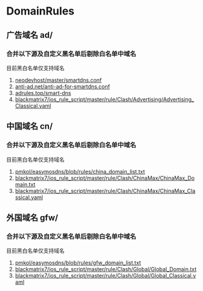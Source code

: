 # DomainRules

## 广告域名 ad/
### 合并以下源及自定义黑名单后剔除白名单中域名
目前黑白名单仅支持域名
1. [neodevhost/master/smartdns.conf](https://raw.githubusercontent.com/neodevpro/neodevhost/master/smartdns.conf)
2. [anti-ad.net/anti-ad-for-smartdns.conf](https://anti-ad.net/anti-ad-for-smartdns.conf)
3. [adrules.top/smart-dns](https://adrules.top/smart-dns.conf)
4. [blackmatrix7/ios_rule_script/master/rule/Clash/Advertising/Advertising_Classical.yaml](https://raw.githubusercontent.com/blackmatrix7/ios_rule_script/master/rule/Clash/Advertising/Advertising_Classical.yaml)

## 中国域名 cn/
###  合并以下源及自定义黑名单后剔除白名单中域名
目前黑白名单仅支持域名
1. [pmkol/easymosdns/blob/rules/china_domain_list.txt](https://raw.githubusercontent.com/pmkol/easymosdns/refs/heads/rules/china_domain_list.txt)
2. [blackmatrix7/ios_rule_script/master/rule/Clash/ChinaMax/ChinaMax_Domain.txt](https://raw.githubusercontent.com/blackmatrix7/ios_rule_script/refs/heads/master/rule/Clash/ChinaMax/ChinaMax_Domain.txt)
3. [blackmatrix7/ios_rule_script/master/rule/Clash/ChinaMax/ChinaMax_Classical.yaml](https://raw.githubusercontent.com/blackmatrix7/ios_rule_script/refs/heads/master/rule/Clash/ChinaMax/ChinaMax_Classical.yaml)

## 外国域名 gfw/
###  合并以下源及自定义黑名单后剔除白名单中域名
目前黑白名单仅支持域名
1. [pmkol/easymosdns/blob/rules/gfw_domain_list.txt](https://raw.githubusercontent.com/pmkol/easymosdns/refs/heads/rules/gfw_domain_list.txt)
2. [blackmatrix7/ios_rule_script/master/rule/Clash/Global/Global_Domain.txt](https://raw.githubusercontent.com/blackmatrix7/ios_rule_script/refs/heads/master/rule/Clash/Global/Global_Domain.txt)
3. [blackmatrix7/ios_rule_script/master/rule/Clash/Global/Global_Classical.yaml](https://raw.githubusercontent.com/blackmatrix7/ios_rule_script/refs/heads/master/rule/Clash/Global/Global_Classical.yaml)
